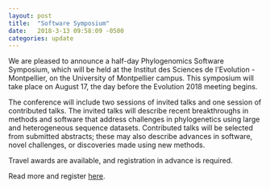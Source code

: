 ```yaml
---
layout: post
title:  "Software Symposium"
date:   2018-3-13 09:58:09 -0500
categories: update
---
```

We are pleased to announce a half-day Phylogenomics Software Symposium, which will be held at the Institut des Sciences de l'Evolution - Montpellier, on the University of Montpellier campus. This symposium will take place on August 17, the day before the Evolution 2018 meeting begins.

The conference will include two sessions of invited talks and one session of contributed talks. The invited talks will describe recent breakthroughs in methods and software that address challenges in phylogenetics using large and heterogeneous sequence datasets. Contributed talks will be selected from submitted abstracts; these may also describe advances in software, novel challenges, or discoveries made using new methods.

Travel awards are available, and registration in advance is required. 

Read more and register <a href="http://tandy.cs.illinois.edu/2018-Symposium-v2.htm">here</a>.
